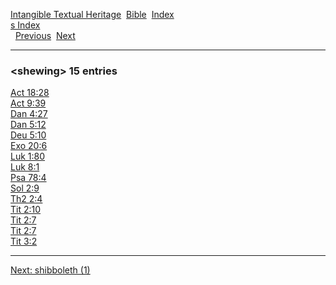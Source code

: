 [Intangible Textual Heritage](../../index)  [Bible](../index) 
[Index](index)   
[s Index](_s_)  
  [Previous](c10255)  [Next](c10257) 

------------------------------------------------------------------------

### &lt;shewing&gt; 15 entries

[Act 18:28](../kjv/act018.htm#028)  
[Act 9:39](../kjv/act009.htm#039)  
[Dan 4:27](../kjv/dan004.htm#027)  
[Dan 5:12](../kjv/dan005.htm#012)  
[Deu 5:10](../kjv/deu005.htm#010)  
[Exo 20:6](../kjv/exo020.htm#006)  
[Luk 1:80](../kjv/luk001.htm#080)  
[Luk 8:1](../kjv/luk008.htm#001)  
[Psa 78:4](../kjv/psa078.htm#004)  
[Sol 2:9](../kjv/sol002.htm#009)  
[Th2 2:4](../kjv/th2002.htm#004)  
[Tit 2:10](../kjv/tit002.htm#010)  
[Tit 2:7](../kjv/tit002.htm#007)  
[Tit 2:7](../kjv/tit002.htm#007)  
[Tit 3:2](../kjv/tit003.htm#002)  

------------------------------------------------------------------------

[Next: shibboleth (1)](c10257)
